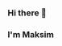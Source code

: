 ### Hi there 👋

### I'm Maksim

<!--
<a href="https://profile.codersrank.io/user/saintriko/" target="_blank">
<img src="https://cr-skills-chart-widget.azurewebsites.net/api/api?username=saintriko&skills=PHP,CSS,SCSS,HTML,JavaScript,TypeScript,JSON,C,C%2B%2B,C%23,Haskell,Java,SCSS&width=820&show-other-skills=true" alt="CodersRank skills chart"/></a>

<div style="border:none; padding: 3px">

</div>
-->


<!--
**saintriko/saintriko** is a ✨ _special_ ✨ repository because its `README.md` (this file) appears on your GitHub profile.

Here are some ideas to get you started:

- 🔭 I’m currently working on ...
- 🌱 I’m currently learning ...
- 👯 I’m looking to collaborate on ...
- 🤔 I’m looking for help with ...
- 💬 Ask me about ...
- 📫 How to reach me: ...
- 😄 Pronouns: ...
- ⚡ Fun fact: ...
-->
